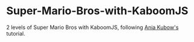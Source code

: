 # Super-Mario-Bros-with-KaboomJS
2 levels of Super Mario Bros with KaboomJS, following [Ania Kubow's](https://youtu.be/4OaHB0JbJDI) tutorial.
